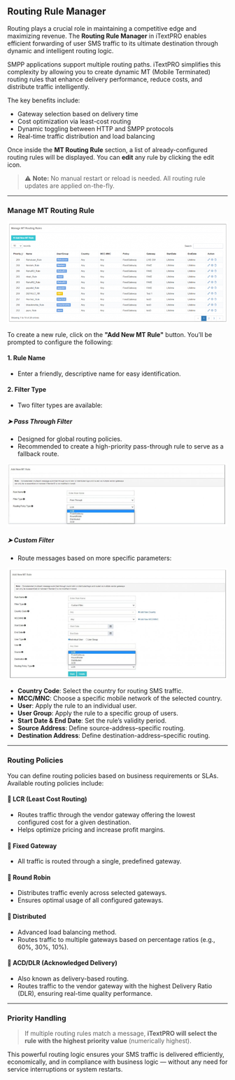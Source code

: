 ## Routing Rule Manager

Routing plays a crucial role in maintaining a competitive edge and maximizing revenue. The **Routing Rule Manager** in iTextPRO enables efficient forwarding of user SMS traffic to its ultimate destination through dynamic and intelligent routing logic.

SMPP applications support multiple routing paths. iTextPRO simplifies this complexity by allowing you to create dynamic MT (Mobile Terminated) routing rules that enhance delivery performance, reduce costs, and distribute traffic intelligently.

The key benefits include:
- Gateway selection based on delivery time
- Cost optimization via least-cost routing
- Dynamic toggling between HTTP and SMPP protocols
- Real-time traffic distribution and load balancing

Once inside the **MT Routing Rule** section, a list of already-configured routing rules will be displayed. You can **edit** any rule by clicking the edit icon.

> ⚠️ **Note:** No manual restart or reload is needed. All routing rule updates are applied on-the-fly.

---

### Manage MT Routing Rule

![Manage Routing Rule](images/routingrule1.png)

To create a new rule, click on the **"Add New MT Rule"** button. You’ll be prompted to configure the following:

#### 1. **Rule Name**
- Enter a friendly, descriptive name for easy identification.

#### 2. **Filter Type**
- Two filter types are available:

##### ➤ **Pass Through Filter**
- Designed for global routing policies.
- Recommended to create a high-priority pass-through rule to serve as a fallback route.

![Pass Through Filter](images/routingrule2.png)

##### ➤ **Custom Filter**
- Route messages based on more specific parameters:

![Custom Filter](images/routingrule3.png)

- **Country Code**: Select the country for routing SMS traffic.
- **MCC/MNC**: Choose a specific mobile network of the selected country.
- **User**: Apply the rule to an individual user.
- **User Group**: Apply the rule to a specific group of users.
- **Start Date & End Date**: Set the rule’s validity period.
- **Source Address**: Define source-address–specific routing.
- **Destination Address**: Define destination-address–specific routing.

---

### Routing Policies

You can define routing policies based on business requirements or SLAs. Available routing policies include:

#### 🔹 **LCR (Least Cost Routing)**
- Routes traffic through the vendor gateway offering the lowest configured cost for a given destination.
- Helps optimize pricing and increase profit margins.

#### 🔹 **Fixed Gateway**
- All traffic is routed through a single, predefined gateway.

#### 🔹 **Round Robin**
- Distributes traffic evenly across selected gateways.
- Ensures optimal usage of all configured gateways.

#### 🔹 **Distributed**
- Advanced load balancing method.
- Routes traffic to multiple gateways based on percentage ratios (e.g., 60%, 30%, 10%).

#### 🔹 **ACD/DLR (Acknowledged Delivery)**
- Also known as delivery-based routing.
- Routes traffic to the vendor gateway with the highest Delivery Ratio (DLR), ensuring real-time quality performance.

---

### Priority Handling

> If multiple routing rules match a message, **iTextPRO will select the rule with the highest priority value** (numerically highest).

This powerful routing logic ensures your SMS traffic is delivered efficiently, economically, and in compliance with business logic — without any need for service interruptions or system restarts.
